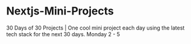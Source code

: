 # Nextjs-Mini-Projects
 30 Days of 30 Projects | One cool mini project each day using the latest tech stack for the next 30 days.
 Monday 2 - 5

